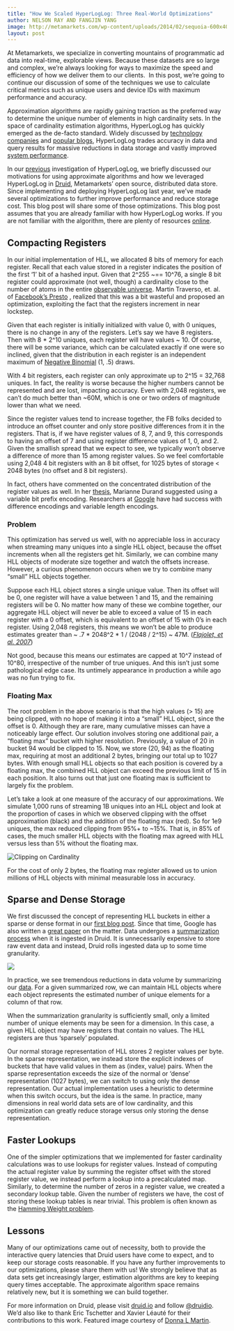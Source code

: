 ```yaml
---
title: "How We Scaled HyperLogLog: Three Real-World Optimizations"
author: NELSON RAY AND FANGJIN YANG
image: http://metamarkets.com/wp-content/uploads/2014/02/sequoia-600x400.jpg
layout: post
---
```


At Metamarkets, we specialize in converting mountains of programmatic ad data
into real-time, explorable views. Because these datasets are so large and
complex, we’re always looking for ways to maximize the speed and efficiency of
how we deliver them to our clients.  In this post, we’re going to continue our
discussion of some of the techniques we use to calculate critical metrics such
as unique users and device IDs with maximum performance and accuracy.

Approximation algorithms are rapidly gaining traction as the preferred way to
determine the unique number of elements in high cardinality sets. In the space
of cardinality estimation algorithms, HyperLogLog has quickly emerged as the
de-facto standard. Widely discussed by [technology companies][pub40671] and
[popular blogs][highscalability-count], HyperLogLog trades
accuracy in data and query results for massive reductions in data storage and
vastly improved [system performance][strata-talk].

In our [previous][previous-hll-post] investigation of HyperLogLog, we briefly
discussed our motivations for using approximate algorithms and how we leveraged
HyperLogLog in [Druid][druid], Metamarkets’ open source, distributed data
store.  Since implementing and deploying HyperLogLog last year, we’ve made
several optimizations to further improve performance and reduce storage cost.
This blog post will share some of those optimizations. This blog post assumes
that you are already familiar with how HyperLogLog works. If you are not
familiar with the algorithm, there are plenty of resources [online][flajolet].

## Compacting Registers

In our initial implementation of HLL, we allocated 8 bits of memory for each
register. Recall that each value stored in a register indicates the position of
the first ‘1’ bit of a hashed input. Given that 2^255 ~== 10^76, a single 8 bit
register could approximate (not well, though) a cardinality close to the number
of atoms in the entire [observable universe][atoms-in-the-universe]. Martin
Traverso, et. al. of [Facebook’s Presto][presto] , realized that this was a bit
wasteful and proposed an optimization, exploiting the fact that the registers
increment in near lockstep.

Given that each register is initially initialized with value 0, with 0 uniques,
there is no change in any of the registers. Let’s say we have 8 registers. Then
with 8 * 2^10 uniques, each register will have values ~ 10. Of course, there
will be some variance, which can be calculated exactly if one were so inclined,
given that the distribution in each register is an independent maximum of
[Negative Binomial][negative-binomial] (1, .5) draws.

With 4 bit registers, each register can only approximate up to 2^15 = 32,768
uniques. In fact, the reality is worse because the higher numbers cannot be
represented and are lost, impacting accuracy. Even with 2,048 registers, we
can’t do much better than ~60M, which is one or two orders of magnitude lower
than what we need.

Since the register values tend to increase together, the FB folks decided to
introduce an offset counter and only store positive differences from it in the
registers. That is, if we have register values of 8, 7, and 9, this corresponds
to having an offset of 7 and using register difference values of 1, 0, and 2.
Given the smallish spread that we expect to see, we typically won’t observe a
difference of more than 15 among register values. So we feel comfortable using
2,048 4 bit registers with an 8 bit offset, for 1025 bytes of storage &lt; 2048
bytes (no offset and 8 bit registers).

In fact, others have commented on the concentrated distribution of the register
values as well. In her [thesis][durand-thesis], Marianne Durand suggested using
a variable bit prefix encoding. Researchers at [Google][google-40671] have had
success with difference encodings and variable length encodings.

### Problem

This optimization has served us well, with no appreciable loss in accuracy when
streaming many uniques into a single HLL object, because the offset increments
when all the registers get hit. Similarly, we can combine many HLL objects of
moderate size together and watch the offsets increase. However, a curious
phenomenon occurs when we try to combine many “small” HLL objects together.

Suppose each HLL object stores a single unique value. Then its offset will be
0, one register will have a value between 1 and 15, and the remaining registers
will be 0. No matter how many of these we combine together, our aggregate HLL
object will never be able to exceed a value of 15 in each register with a 0
offset, which is equivalent to an offset of 15 with 0’s in each register. Using
2,048 registers, this means we won’t be able to produce estimates greater than
~ .7 * 2048^2 * 1 / (2048 / 2^15) ~ 47M. ([*Flajolet, et al. 2007*][flajolet])

Not good, because this means our estimates are capped at 10^7 instead of 10^80,
irrespective of the number of true uniques. And this isn’t just some
pathological edge case. Its untimely appearance in production a while ago was
no fun trying to fix.

### Floating Max

The root problem in the above scenario is that the high values (&gt; 15) are
being clipped, with no hope of making it into a “small” HLL object, since the
offset is 0. Although they are rare, many cumulative misses can have a
noticeably large effect. Our solution involves storing one additional pair, a
“floating max” bucket with higher resolution. Previously, a value of 20 in
bucket 94 would be clipped to 15. Now, we store (20, 94) as the floating max,
requiring at most an additional 2 bytes, bringing our total up to 1027 bytes.
With enough small HLL objects so that each position is covered by a floating
max, the combined HLL object can exceed the previous limit of 15 in each
position. It also turns out that just one floating max is sufficient to largely
fix the problem.

Let’s take a look at one measure of the accuracy of our approximations. We
simulate 1,000 runs of streaming 1B uniques into an HLL object and look at the
proportion of cases in which we observed clipping with the offset approximation
(black) and the addition of the floating max (red). So for 1e9 uniques, the max
reduced clipping from 95%+ to ~15%. That is, in 85% of cases, the much smaller
HLL objects with the floating max agreed with HLL versus less than 5% without
the floating max.

![Clipping on Cardinality](http://metamarkets.com/wp-content/uploads/2014/02/FJblogpost-600x560.png "Clipping on Cardinality")

For the cost of only 2 bytes, the floating max register allowed us to union
millions of HLL objects with minimal measurable loss in accuracy.

## Sparse and Dense Storage

We first discussed the concept of representing HLL buckets in either a sparse
or dense format in our [first blog post][previous-hll-post]. Since that time,
Google has also written a [great paper][pub40671] on the matter. Data undergoes
a [summarization process][druid-part-deux] when it is ingested in Druid. It is
unnecessarily expensive to store raw event data and instead, Druid rolls
ingested data up to some time granularity.

![](https://lh6.googleusercontent.com/O2YefUQdRdmCTXzh6xdxthD0VJY0Vq96DTXkhhPVAL_JXaJ1JuAWfFaxZDSmf9NDZgrmHS61RMFLqivacqsOw7evy1Ff73KNb1MdjoLchpCwc-YE8d9eCLiAAA)

In practice, we see tremendous reductions in data volume by summarizing our
[data][strata-talk]. For a given summarized row, we can maintain HLL objects
where each object represents the estimated number of unique elements for a
column of that row.

When the summarization granularity is sufficiently small, only a limited number
of unique elements may be seen for a dimension. In this case, a given HLL
object may have registers that contain no values. The HLL registers are thus
‘sparsely’ populated.

Our normal storage representation of HLL stores 2 register values per byte. In
the sparse representation, we instead store the explicit indexes of buckets
that have valid values in them as (index, value) pairs. When the sparse
representation exceeds the size of the normal or ‘dense’ representation (1027
bytes), we can switch to using only the dense representation. Our actual
implementation uses a heuristic to determine when this switch occurs, but the
idea is the same. In practice, many dimensions in real world data sets are of
low cardinality, and this optimization can greatly reduce storage versus only
storing the dense representation.

## Faster Lookups

One of the simpler optimizations that we implemented for faster cardinality
calculations was to use lookups for register values. Instead of computing the
actual register value by summing the register offset with the stored register
value, we instead perform a lookup into a precalculated map. Similarly, to
determine the number of zeros in a register value, we created a secondary
lookup table. Given the number of registers we have, the cost of storing these
lookup tables is near trivial. This problem is often known as the [Hamming
Weight problem][hamming-weight].

## Lessons

Many of our optimizations came out of necessity, both to provide the
interactive query latencies that Druid users have come to expect, and to keep
our storage costs reasonable. If you have any further improvements to our
optimizations, please share them with us! We strongly believe that as data sets
get increasingly larger, estimation algorithms are key to keeping query times
acceptable. The approximate algorithm space remains relatively new, but it is
something we can build together.

For more information on Druid, please visit [druid.io][druid] and follow
[@druidio][twitter]. We’d also like to thank Eric Tschetter and Xavier Léauté
for their contributions to this work.  Featured image courtesy of [Donna L
Martin][image-credits].

[druid]: http://druid.io/
[twitter]: https://twitter.com/druidio
[pub40671]: http://research.google.com/pubs/pub40671.html
[highscalability-count]: http://highscalability.com/blog/2012/4/5/big-data-counting-how-to-count-a-billion-distinct-objects-us.html
[flajolet]: http://algo.inria.fr/flajolet/Publications/FlFuGaMe07.pdf
[previous-hll-post]: http://metamarkets.com/2012/fast-cheap-and-98-right-cardinality-estimation-for-big-data
[atoms-in-the-universe]: http://www.universetoday.com/36302/atoms-in-the-universe/
[presto]: https://www.facebook.com/notes/facebook-engineering/presto-interacting-with-petabytes-of-data-at-facebook/10151786197628920
[negative-binomial]: http://en.wikipedia.org/wiki/Negative_binomial_distribution
[durand-thesis]: http://algo.inria.fr/durand/Articles/these.ps
[google-40671]: http://static.googleusercontent.com/media/research.google.com/en/us/pubs/archive/40671.pdf
[strata-talk]: http://strataconf.com/stratany2013/public/schedule/detail/30045
[druid-part-deux]: http://druid.io/blog/2011/05/20/druid-part-deux.html
[hamming-weight]: http://en.wikipedia.org/wiki/Hamming_weight
[image-credits]: http://donasdays.blogspot.com/2012/10/are-you-sprinter-or-long-distance-runner.html
